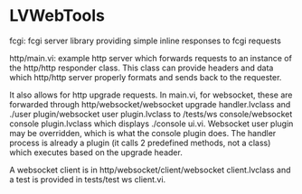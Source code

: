 # LVWebTools

fcgi: fcgi server library providing simple inline responses to fcgi requests

http/main.vi: example http server which forwards requests to an instance of the http/http responder class. This class can provide headers and data which http/http server properly formats and sends back to the requester.

It also allows for http upgrade requests. In main.vi, for websocket, these are forwarded through http/websocket/websocket upgrade handler.lvclass and ./user plugin/websocket user plugin.lvclass to /tests/ws console/websocket console plugin.lvclass which displays ./console ui.vi. Websocket user plugin may be overridden, which is what the console plugin does. The handler process is already a plugin (it calls 2 predefined methods, not a class) which executes based on the upgrade header.

A websocket client is in http/websocket/client/websocket client.lvclass and a test is provided in tests/test ws client.vi.

